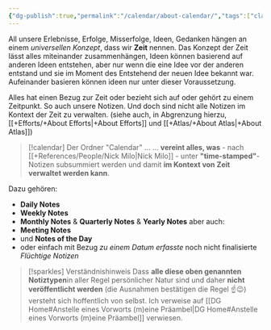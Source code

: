 ```yaml
---
{"dg-publish":true,"permalink":"/calendar/about-calendar/","tags":["class/admin","thema/PKM"]}
---
```


All unsere Erlebnisse, Erfolge, Misserfolge, Ideen, Gedanken hängen an einem *universellen Konzept*, dass wir **Zeit** nennen. Das Konzept der Zeit lässt alles miteinander zusammenhängen, Ideen können basierend auf anderen Ideen entstehen, aber nur wenn die eine Idee vor der anderen entstand und sie im Moment des Entstehend der neuen Idee bekannt war. Aufeinander basieren können ideen nur unter dieser Voraussetzung.

Alles hat einen Bezug zur Zeit oder bezieht sich auf oder gehört zu einem Zeitpunkt. So auch unsere Notizen. 
Und doch sind nicht alle Notizen im Kontext der Zeit zu verwalten. (siehe auch, in Abgrenzung hierzu, [[+Efforts/+About Efforts\|+About Efforts]] und [[+Atlas/+About Atlas\|+About Atlas]])

> [!calendar] Der Ordner "Calendar" ...
> ... **vereint alles, was** - nach [[+References/People/Nick Milo\|Nick Milo]] - unter **"time-stamped"**-Notizen subsummiert werden und damit **im Kontext von Zeit verwaltet werden kann**.  

Dazu gehören:
- **Daily Notes** 
- **Weekly Notes**
- **Monthly Notes** & **Quarterly Notes** &  **Yearly Notes**
aber auch: 
- **Meeting Notes**
- und **Notes of the Day**
- oder einfach mit Bezug *zu einem Datum erfasste* noch nicht finalisierte *Flüchtige Notizen*

> [!sparkles] Verständnishinweis
> Dass **alle diese oben genannten Notiztypen**in aller Regel persönlicher Natur sind und daher **nicht veröffentlicht werden** (die Ausnahmen bestätigen die Regel ☝️😉) versteht sich hoffentlich von selbst. Ich verweise auf [[DG Home#Anstelle eines Vorworts (m)eine Präambel\|DG Home#Anstelle eines Vorworts (m)eine Präambel]] verwiesen.
> 

